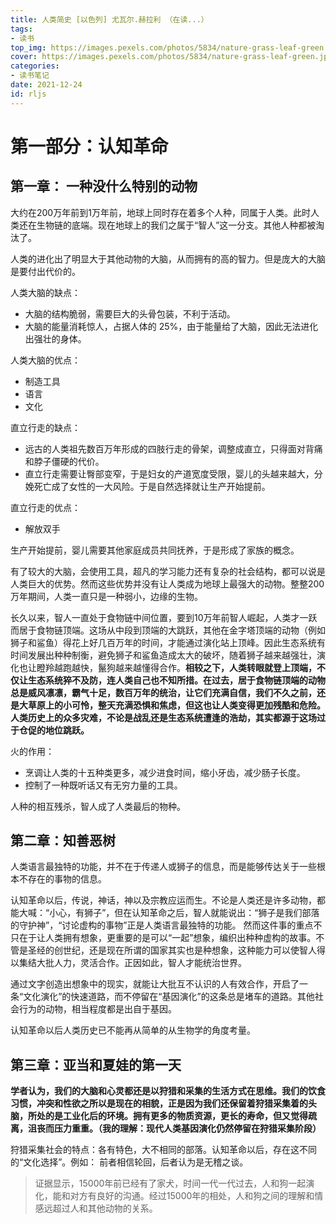 ```yaml
---
title: 人类简史 [以色列] 尤瓦尔.赫拉利 （在读...）
tags: 
- 读书
top_img: https://images.pexels.com/photos/5834/nature-grass-leaf-green.jpg?auto=compress&cs=tinysrgb&dpr=3&h=200&w=300
cover: https://images.pexels.com/photos/5834/nature-grass-leaf-green.jpg?auto=compress&cs=tinysrgb&dpr=3&h=100&w=200
categories:
- 读书笔记
date: 2021-12-24
id: rljs
---
```


# 第一部分：认知革命

## 第一章： 一种没什么特别的动物

大约在200万年前到1万年前，地球上同时存在着多个人种，同属于人类。此时人类还在生物链的底端。现在地球上的我们之属于“智人”这一分支。其他人种都被淘汰了。

人类的进化出了明显大于其他动物的大脑，从而拥有的高的智力。但是庞大的大脑是要付出代价的。

人类大脑的缺点：

* 大脑的结构脆弱，需要巨大的头骨包装，不利于活动。
* 大脑的能量消耗惊人，占据人体的 25%，由于能量给了大脑，因此无法进化出强壮的身体。

人类大脑的优点：
* 制造工具
* 语言
* 文化

直立行走的缺点：
* 远古的人类祖先数百万年形成的四肢行走的骨架，调整成直立，只得面对背痛和脖子僵硬的代价。
* 直立行走需要让臀部变窄，于是妇女的产道宽度受限，婴儿的头越来越大，分娩死亡成了女性的一大风险。于是自然选择就让生产开始提前。

直立行走的优点：
* 解放双手

生产开始提前，婴儿需要其他家庭成员共同抚养，于是形成了家族的概念。

有了较大的大脑，会使用工具，超凡的学习能力还有复杂的社会结构，都可以说是人类巨大的优势。然而这些优势并没有让人类成为地球上最强大的动物。整整200万年期间，人类一直只是一种弱小，边缘的生物。

长久以来，智人一直处于食物链中间位置，要到10万年前智人崛起，人类才一跃而居于食物链顶端。这场从中段到顶端的大跳跃，其他在金字塔顶端的动物（例如狮子和鲨鱼）得花上好几百万年的时间，才能通过演化站上顶峰。因此生态系统有时间发展出种种制衡，避免狮子和鲨鱼造成太大的破坏，随着狮子越来越强壮，演化也让瞪羚越跑越快，鬣狗越来越懂得合作。**相较之下，人类转眼就登上顶端，不仅让生态系统猝不及防，连人类自己也不知所措。在过去，居于食物链顶端的动物总是威风凛凛，霸气十足，数百万年的统治，让它们充满自信，我们不久之前，还是大草原上的小可怜，整天充满恐惧和焦虑，但这也让人类变得更加残酷和危险。人类历史上的众多灾难，不论是战乱还是生态系统遭逢的浩劫，其实都源于这场过于仓促的地位跳跃。**

火的作用：
* 烹调让人类的十五种类更多，减少进食时间，缩小牙齿，减少肠子长度。
* 控制了一种既听话又有无穷力量的工具。

人种的相互残杀，智人成了人类最后的物种。

## 第二章：知善恶树

人类语言最独特的功能，并不在于传递人或狮子的信息，而是能够传达关于一些根本不存在的事物的信息。

认知革命以后，传说，神话，神以及宗教应运而生。不论是人类还是许多动物，都能大喊：“小心，有狮子”，但在认知革命之后，智人就能说出：“狮子是我们部落的守护神”，“讨论虚构的事物”正是人类语言最独特的功能。
然而这件事的重点不只在于让人类拥有想象，更重要的是可以“一起”想象，编织出种种虚构的故事。不管是圣经的创世纪，还是现在所谓的国家其实也是种想象，这种能力可以使智人得以集结大批人力，灵活合作。正因如此，智人才能统治世界。

通过文字创造出想象中的现实，就能让大批互不认识的人有效合作，开启了一条“文化演化”的快速道路，而不停留在“基因演化”的这条总是堵车的道路。其他社会行为的动物，相当程度都是出自于基因。

认知革命以后人类历史已不能再从简单的从生物学的角度考量。

## 第三章：亚当和夏娃的第一天

**学者认为，我们的大脑和心灵都还是以狩猎和采集的生活方式在思维。我们的饮食习惯，冲突和性欲之所以是现在的相貌，正是因为我们还保留着狩猎采集着的头脑，所处的是工业化后的环境。拥有更多的物质资源，更长的寿命，但又觉得疏离，沮丧而压力重重。（我的理解：现代人类基因演化仍然停留在狩猎采集阶段）**

狩猎采集社会的特点：各有特色，大不相同的部落。认知革命以后，存在这不同的“文化选择”。例如： 前者相信轮回，后者认为是无稽之谈。

> 证据显示，15000年前已经有了家犬，时间一代一代过去，人和狗一起演化，能和对方有良好的沟通。经过15000年的相处，人和狗之间的理解和情感远超过人和其他动物的关系。








